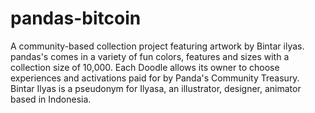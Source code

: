 # pandas-bitcoin
A community-based collection project featuring artwork by Bintar ilyas. pandas's comes in a variety of fun colors, features and sizes with a collection size of 10,000. Each Doodle allows its owner to choose experiences and activations paid for by Panda's Community Treasury. Bintar Ilyas is a pseudonym for Ilyasa, an illustrator, designer, animator based in Indonesia.

